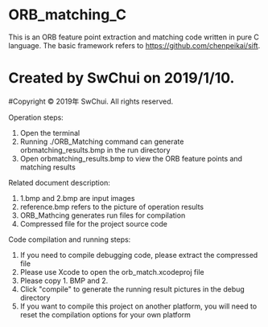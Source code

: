 # ORB_matching_C
This is an ORB feature point extraction and matching code written in pure C language.
The basic framework refers to https://github.com/chenpeikai/sift.
# Created by SwChui on 2019/1/10.
#Copyright © 2019年 SwChui. All rights reserved.

Operation steps:
1. Open the terminal
2. Running ./ORB_Matching command can generate orbmatching_results.bmp in the run directory
3. Open orbmatching_results.bmp to view the ORB feature points and matching results

Related document description:
1. 1.bmp and 2.bmp are input images
2. reference.bmp refers to the picture of operation results
3. ORB_Mathcing generates run files for compilation
4. Compressed file for the project source code

Code compilation and running steps:
1. If you need to compile debugging code, please extract the compressed file
2. Please use Xcode to open the orb_match.xcodeproj file
3. Please copy 1. BMP and 2.
4. Click "compile" to generate the running result pictures in the debug directory
5. If you want to compile this project on another platform, you will need to reset the compilation options for your own platform
